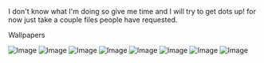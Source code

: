 I don't know what I'm doing so give me time and I will try to get dots up! for now just take a couple files people have requested.


Wallpapers

![Image](https://github.com/user-attachments/assets/cdfe13ef-b8dd-40cb-9c3a-c2bb123e1b4b)
![Image](https://github.com/user-attachments/assets/481a5e12-5300-46dd-ab48-47d02a84c18b)
![Image](https://github.com/user-attachments/assets/50ad6e5a-7de5-4ba8-b24d-7d46fba2bdd3)
![Image](https://github.com/user-attachments/assets/ee474f7c-5e23-4a87-9a44-0f8cf7ae8ee3)
![Image](https://github.com/user-attachments/assets/37b23047-e646-4c37-80bf-dc9fb7b1ba03)
![Image](https://github.com/user-attachments/assets/434c6ad1-ab7e-4d71-bc24-19204d529b2b)
![Image](https://github.com/user-attachments/assets/18b1f692-b726-4c5e-a742-ca1db8df7b8b)
![Image](https://github.com/user-attachments/assets/6933e2bb-c924-4122-96a1-e9bc2d84ea5f)
